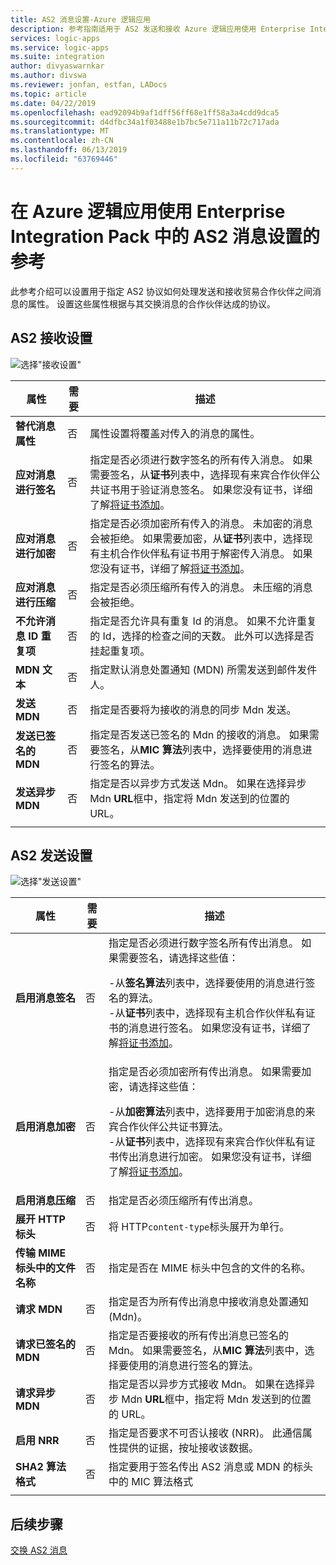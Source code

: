 ```yaml
---
title: AS2 消息设置-Azure 逻辑应用
description: 参考指南适用于 AS2 发送和接收 Azure 逻辑应用使用 Enterprise Integration Pack 中的设置
services: logic-apps
ms.service: logic-apps
ms.suite: integration
author: divyaswarnkar
ms.author: divswa
ms.reviewer: jonfan, estfan, LADocs
ms.topic: article
ms.date: 04/22/2019
ms.openlocfilehash: ead92094b9af1dff56ff68e1ff58a3a4cdd9dca5
ms.sourcegitcommit: d4dfbc34a1f03488e1b7bc5e711a11b72c717ada
ms.translationtype: MT
ms.contentlocale: zh-CN
ms.lasthandoff: 06/13/2019
ms.locfileid: "63769446"
---
```

# <a name="reference-for-as2-message-settings-in-azure-logic-apps-with-enterprise-integration-pack"></a>在 Azure 逻辑应用使用 Enterprise Integration Pack 中的 AS2 消息设置的参考

此参考介绍可以设置用于指定 AS2 协议如何处理发送和接收贸易合作伙伴之间消息的属性。 设置这些属性根据与其交换消息的合作伙伴达成的协议。

<a name="AS2-incoming-messages"></a>

## <a name="as2-receive-settings"></a>AS2 接收设置

![选择"接收设置"](./media/logic-apps-enterprise-integration-as2-message-settings/receive-settings.png)

| 属性 | 需要 | 描述 |
|----------|----------|-------------|
| **替代消息属性** | 否 | 属性设置将覆盖对传入的消息的属性。 |
| **应对消息进行签名** | 否 | 指定是否必须进行数字签名的所有传入消息。 如果需要签名，从**证书**列表中，选择现有来宾合作伙伴公共证书用于验证消息签名。 如果您没有证书，详细了解[将证书添加](../logic-apps/logic-apps-enterprise-integration-certificates.md)。 |
| **应对消息进行加密** | 否 | 指定是否必须加密所有传入的消息。 未加密的消息会被拒绝。 如果需要加密，从**证书**列表中，选择现有主机合作伙伴私有证书用于解密传入消息。 如果您没有证书，详细了解[将证书添加](../logic-apps/logic-apps-enterprise-integration-certificates.md)。 |
| **应对消息进行压缩** | 否 | 指定是否必须压缩所有传入的消息。 未压缩的消息会被拒绝。 |
| **不允许消息 ID 重复项** | 否 | 指定是否允许具有重复 Id 的消息。 如果不允许重复的 Id，选择的检查之间的天数。 此外可以选择是否挂起重复项。 |
| **MDN 文本** | 否 | 指定默认消息处置通知 (MDN) 所需发送到邮件发件人。 |
| **发送 MDN** | 否 | 指定是否要将为接收的消息的同步 Mdn 发送。  |
| **发送已签名的 MDN** | 否 | 指定是否发送已签名的 Mdn 的接收的消息。 如果需要签名，从**MIC 算法**列表中，选择要使用的消息进行签名的算法。 |
| **发送异步 MDN** | 否 | 指定是否以异步方式发送 Mdn。 如果在选择异步 Mdn **URL**框中，指定将 Mdn 发送到的位置的 URL。 |
||||

<a name="AS2-outgoing-messages"></a>

## <a name="as2-send-settings"></a>AS2 发送设置

![选择"发送设置"](./media/logic-apps-enterprise-integration-as2-message-settings/send-settings.png)

| 属性 | 需要 | 描述 |
|----------|----------|-------------|
| **启用消息签名** | 否 | 指定是否必须进行数字签名所有传出消息。 如果需要签名，请选择这些值： <p>-从**签名算法**列表中，选择要使用的消息进行签名的算法。 <br>-从**证书**列表中，选择现有主机合作伙伴私有证书的消息进行签名。 如果您没有证书，详细了解[将证书添加](../logic-apps/logic-apps-enterprise-integration-certificates.md)。 |
| **启用消息加密** | 否 | 指定是否必须加密所有传出消息。 如果需要加密，请选择这些值： <p>-从**加密算法**列表中，选择要用于加密消息的来宾合作伙伴公共证书算法。 <br>-从**证书**列表中，选择现有来宾合作伙伴私有证书传出消息进行加密。 如果您没有证书，详细了解[将证书添加](../logic-apps/logic-apps-enterprise-integration-certificates.md)。 |
| **启用消息压缩** | 否 | 指定是否必须压缩所有传出消息。 |
| **展开 HTTP 标头** | 否 | 将 HTTP`content-type`标头展开为单行。 |
| **传输 MIME 标头中的文件名称** | 否 | 指定是否在 MIME 标头中包含的文件的名称。 |
| **请求 MDN** | 否 | 指定是否为所有传出消息中接收消息处置通知 (Mdn)。 |
| **请求已签名的 MDN** | 否 | 指定是否要接收的所有传出消息已签名的 Mdn。 如果需要签名，从**MIC 算法**列表中，选择要使用的消息进行签名的算法。 |
| **请求异步 MDN** | 否 | 指定是否以异步方式接收 Mdn。 如果在选择异步 Mdn **URL**框中，指定将 Mdn 发送到的位置的 URL。 |
| **启用 NRR** | 否 | 指定是否要求不可否认接收 (NRR)。 此通信属性提供的证据，按址接收该数据。 |
| **SHA2 算法格式** | 否 | 指定要用于签名传出 AS2 消息或 MDN 的标头中的 MIC 算法格式 |
||||

## <a name="next-steps"></a>后续步骤

[交换 AS2 消息](../logic-apps/logic-apps-enterprise-integration-as2.md)
